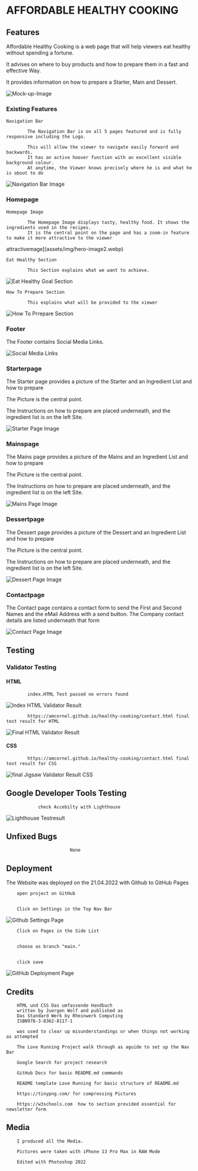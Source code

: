 # AFFORDABLE HEALTHY COOKING

## Features


Affordable Healthy Cooking is a web page that will help viewers
 eat healthy without spending a fortune. 
 
 It advises on where to buy products and how to prepare them in a fast and effective
 Way. 
 
 It provides information on how to prepare a Starter, Main and Dessert.



 ![Mock-up-Image](assets/img/mock-up-image.webp)

### Existing Features



    Navigation Bar

            The Navigation Bar is on all 5 pages featured and is fully responsive including the Logo.

            This will allow the viewer to navigate easily forward and backwards. 
            It has an active hoover function with an excellent visible background colour. 
            At anytime, the Viewer knows precisely where he is and what he is about to do



![Navigation Bar Image](assets/img/Nav-bar-image.webp)


### Homepage



    Homepage Image

            The Homepage Image displays tasty, healthy food. It shows the ingredients used in the recipes. 
            It is the central point on the page and has a zoom-in feature to make it more attractive to the viewer
attractivemage](assets/img/hero-image2.webp)


    Eat Healthy Section

            This Section explains what we want to achieve. 

![Eat Healthy Goal Section](assets/img/eat-healthy.webp)


    How To Prepare Section

            This explains what will be provided to the viewer

![How To Prrepare Section](assets/img/how-to-prepare.webp)


### Footer

The Footer contains Social Media Links. 

![Social Media Links](assets/img/footer.webp)



            
### Starterpage

The Starter page provides a picture of the Starter and an Ingredient List and how to prepare

The Picture is the central point.

The Instructions on how to prepare are placed underneath, and the ingredient list is on the left Site.

![Starter Page Image](assets/img/starter-page-image.webp)



### Mainspage

The Mains page provides a picture of the Mains and an Ingredient List and how to prepare

The Picture is the central point.

The Instructions on how to prepare are placed underneath, and the ingredient list is on the left Site.

![Mains Page Image](assets/img/mains-page-image.webp)



### Dessertpage

The Dessert page provides a picture of the Dessert and an Ingredient List and how to prepare

The Picture is the central point.

The Instructions on how to prepare are placed underneath, and the ingredient list is on the left Site.

![Dessert Page Image](assets/img/dessert-page-image.webp)

### Contactpage

The Contact page contains a contact form to send the First and Second Names and the eMail Address with a send button.
The Company contact details are listed underneath that form

![Contact Page Image](assets/img/contact-page-image3.webp)

## Testing

### Validator Testing

#### HTML

            index.HTML Test passed no errors found


![Index HTML Validator Result](assets/img/index.html-test-result.webp)


            https://amcornel.github.io/healthy-cooking/contact.html final test result for HTML



![Final HTML Validator Result](assets/img/final-html-validator-result.webp)

#### CSS


            https://amcornel.github.io/healthy-cooking/contact.html final test result for CSS



![final Jigsaw Validator Result CSS](assets/img/jigsaw-validator-final-result.webp)

## Google Developer Tools Testing


                check Accebilty with Lighthouse


![Lighthouse Testresult](assets/img/lighthouse-result.webp)

## Unfixed Bugs


                            None

## Deployment

The Website was deployed on the 21.04.2022 with Github to GitHub Pages

        open project on GitHub


        Click on Settings in the Top Nav Bar




![Github Settings Page](assets/img/git-hub-settings-image.webp)







        Click on Pages in the Side List


        choose as branch "main."


        click save




![GitHub Deployment Page](assets/img/deployment-page-image.webp)





## Credits


        HTML und CSS Das umfassende Handbuch 
        written by Juergen Wolf and published as
        Das Standard Werk by Rheinwerk Computing
        ISBN978-3-8362-8117-1

        was used to clear up misunderstandings or when things not working as attempted

        The Love Running Project walk through as aguide to set up the Nav Bar

        Google Search for project research

        GitHub Docs for basic README.md commands

        README template Love Running for basic structure of README.md

        https://tinypng.com/ for compressing Pictures

        https://w3schools.com  how to section provided essential for newsletter form


## Media



        I produced all the Media.

        Pictures were taken with iPhone 13 Pro Max in RAW Mode

        Edited with Photoshop 2022 






